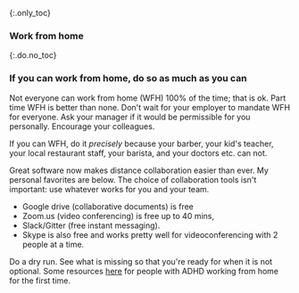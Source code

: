 {:.only_toc}
### Work from home

{:.do.no_toc}
### If you can work from home, do so as much as you can

Not everyone can work from home (WFH) 100% of the time; that is ok. Part time WFH is better than none. Don't wait for your employer to mandate
WFH for everyone. Ask your manager if it would be permissible for you personally. Encourage your colleagues.

If you can WFH, do it *precisely* because your barber, your kid's teacher, your local restaurant staff, your barista, and your doctors etc. can not.

Great software now makes distance collaboration easier than ever. My personal favorites are below. The choice of collaboration tools isn't important: use whatever works for you and your team.

-   Google drive (collaborative documents) is free
-   Zoom.us (video conferencing) is free up to 40 mins,
-   Slack/Gitter (free instant messaging).
-   Skype is also free and works pretty well for videoconferencing with 2 people at a time.

Do a dry run. See what is missing so that you're ready for when it is not optional. Some resources [here](https://twitter.com/BadassBowden/status/1235793674174435328) for people with ADHD working from home for the first time.

